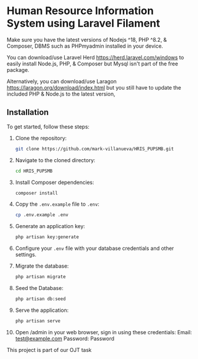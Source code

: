 
# Human Resource Information System using Laravel Filament

Make sure you have the latest versions of Nodejs ^18, PHP ^8.2, & Composer, DBMS such as PHPmyadmin installed in your device.

You can download/use Laravel Herd https://herd.laravel.com/windows to easily install Node.js, PHP, & Composer but Mysql isn't part of the free package.

Alternatively, you can download/use Laragon https://laragon.org/download/index.html but you still have to update the included PHP & Node.js to the latest version, 

## Installation

To get started, follow these steps:

1. Clone the repository:
   ```bash
   git clone https://github.com/mark-villanueva/HRIS_PUPSMB.git
   ```

2. Navigate to the cloned directory:
   ```bash
   cd HRIS_PUPSMB
   ```

3. Install Composer dependencies:
   ```bash
   composer install
   ```

4. Copy the `.env.example` file to `.env`:
   ```bash
   cp .env.example .env
   ```

5. Generate an application key:
   ```bash
   php artisan key:generate
   ```

6. Configure your `.env` file with your database credentials and other settings.

7. Migrate the database:
   ```bash
   php artisan migrate
   ```

8. Seed the Database:
   ```bash
   php artisan db:seed
   ```

9. Serve the application:
   ```bash
   php artisan serve
    ```
   
10. Open /admin in your web browser, sign in using these credentials:
    Email: test@example.com
    Password: Password


This project is part of our OJT task 

